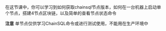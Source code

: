 在这节课中，你可以学习到如何获取chainsql节点版本，如何在一台机器上启动单个节点，搭建4节点区块链，以及简单的查看节点状态命令

**注意** 单节点仅供学习ChainSQL命令或进行测试使用，不能用在生产环境中